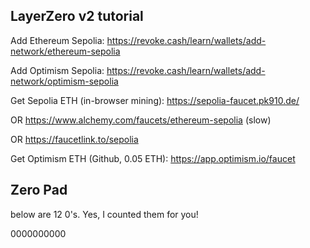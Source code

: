 ## LayerZero v2 tutorial

Add Ethereum Sepolia: https://revoke.cash/learn/wallets/add-network/ethereum-sepolia

Add Optimism Sepolia: https://revoke.cash/learn/wallets/add-network/optimism-sepolia


Get Sepolia ETH (in-browser mining): https://sepolia-faucet.pk910.de/

OR https://www.alchemy.com/faucets/ethereum-sepolia (slow)

OR https://faucetlink.to/sepolia

Get Optimism ETH (Github, 0.05 ETH): https://app.optimism.io/faucet


## Zero Pad

below are 12 0's. Yes, I counted them for you!

0000000000 
